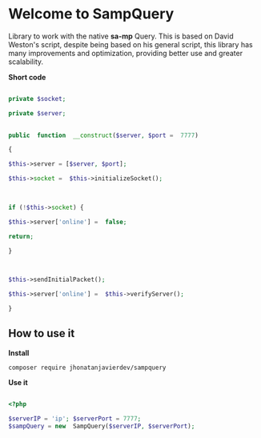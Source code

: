 # Welcome to SampQuery

Library to work with the native **sa-mp** Query. This is based on David Weston's script, despite being based on his general script, this library has many improvements and optimization, providing better use and greater scalability.

**Short code**

```php

private $socket;

private $server;

 
public  function  __construct($server, $port =  7777)

{

$this->server = [$server, $port];

$this->socket =  $this->initializeSocket();

  

if (!$this->socket) {

$this->server['online'] =  false;

return;

}

  

$this->sendInitialPacket();

$this->server['online'] =  $this->verifyServer();

}
```


## How to use it

**Install**
```
composer require jhonatanjavierdev/sampquery

```



**Use it**
```php

<?php

$serverIP = 'ip'; $serverPort = 7777;
$sampQuery = new  SampQuery($serverIP, $serverPort);


```
